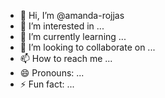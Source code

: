 - 👋 Hi, I’m @amanda-rojjas
- 👀 I’m interested in ...
- 🌱 I’m currently learning ...
- 💞️ I’m looking to collaborate on ...
- 📫 How to reach me ...
- 😄 Pronouns: ...
- ⚡ Fun fact: ...

<!---
amanda-rojjas/amanda-rojjas is a ✨ special ✨ repository because its `README.md` (this file) appears on your GitHub profile.
You can click the Preview link to take a look at your changes.
--->
